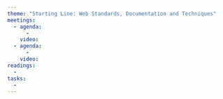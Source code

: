 ```yaml
---
theme: "Starting Line: Web Standards, Documentation and Techniques"
meetings:
  - agenda:
      -
    video:
  - agenda:
      -
    video:
readings:
  -
tasks:
  -
---
```

